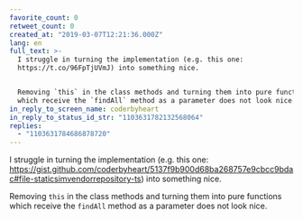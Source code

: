 ```yaml
---
favorite_count: 0
retweet_count: 0
created_at: "2019-03-07T12:21:36.000Z"
lang: en
full_text: >-
  I struggle in turning the implementation (e.g. this one:
  https://t.co/96FpTjUVmJ) into something nice.


  Removing `this` in the class methods and turning them into pure functions
  which receive the `findAll` method as a parameter does not look nice.
in_reply_to_screen_name: coderbyheart
in_reply_to_status_id_str: "1103631782132568064"
replies:
  - "1103631784686878720"
---
```


I struggle in turning the implementation (e.g. this one:
<https://gist.github.com/coderbyheart/5137f9b900d68ba268757e9cbcc9bdac#file-staticsimvendorrepository-ts>)
into something nice.

Removing `this` in the class methods and turning them into pure functions which
receive the `findAll` method as a parameter does not look nice.
